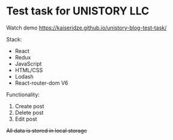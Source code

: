 # Test task for UNISTORY LLC
Watch demo https://kaiseridze.github.io/unistory-blog-test-task/

Stack:

* React
* Redux
* JavaScript
* HTML/CSS
* Lodash
* React-router-dom V6

Functionality:
1. Create post
2. Delete post
3. Edit post

~~All data is stored in local storage~~
